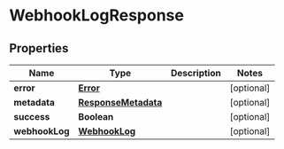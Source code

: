 
# WebhookLogResponse

## Properties
Name | Type | Description | Notes
------------ | ------------- | ------------- | -------------
**error** | [**Error**](Error.md) |  |  [optional]
**metadata** | [**ResponseMetadata**](ResponseMetadata.md) |  |  [optional]
**success** | **Boolean** |  |  [optional]
**webhookLog** | [**WebhookLog**](WebhookLog.md) |  |  [optional]



